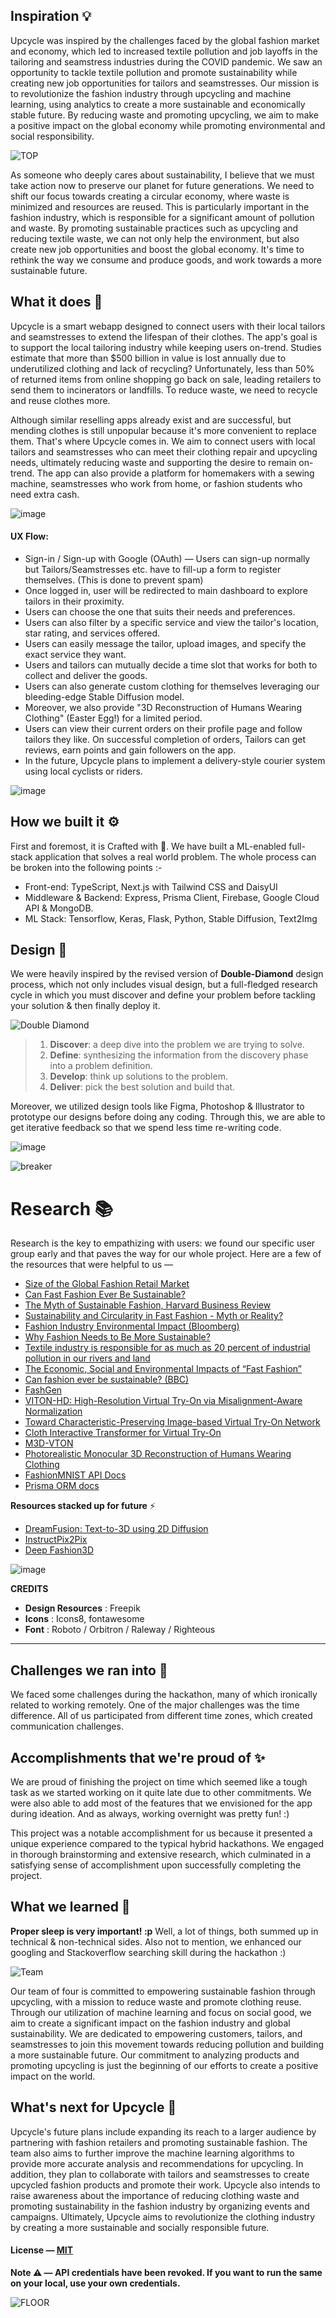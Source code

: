 ## Inspiration 💡 
Upcycle was inspired by the challenges faced by the global fashion market and economy, which led to increased textile pollution and job layoffs in the tailoring and seamstress industries during the COVID pandemic. We saw an opportunity to tackle textile pollution and promote sustainability while creating new job opportunities for tailors and seamstresses. Our mission is to revolutionize the fashion industry through upcycling and machine learning, using analytics to create a more sustainable and economically stable future. By reducing waste and promoting upcycling, we aim to make a positive impact on the global economy while promoting environmental and social responsibility.

![TOP](https://user-images.githubusercontent.com/48355572/222961057-a2bafc88-1880-41b1-8116-6efa24ffcf3c.png)

As someone who deeply cares about sustainability, I believe that we must take action now to preserve our planet for future generations. We need to shift our focus towards creating a circular economy, where waste is minimized and resources are reused. This is particularly important in the fashion industry, which is responsible for a significant amount of pollution and waste. By promoting sustainable practices such as upcycling and reducing textile waste, we can not only help the environment, but also create new job opportunities and boost the global economy. It's time to rethink the way we consume and produce goods, and work towards a more sustainable future.

## What it does 🤔 
Upcycle is a smart webapp designed to connect users with their local tailors and seamstresses to extend the lifespan of their clothes. The app's goal is to support the local tailoring industry while keeping users on-trend. Studies estimate that more than $500 billion in value is lost annually due to underutilized clothing and lack of recycling? Unfortunately, less than 50% of returned items from online shopping go back on sale, leading retailers to send them to incinerators or landfills. To reduce waste, we need to recycle and reuse clothes more.

Although similar reselling apps already exist and are successful, but mending clothes is still unpopular because it's more convenient to replace them. That's where Upcycle comes in. We aim to connect users with local tailors and seamstresses who can meet their clothing repair and upcycling needs, ultimately reducing waste and supporting the desire to remain on-trend. The app can also provide a platform for homemakers with a sewing machine, seamstresses who work from home, or fashion students who need extra cash.

![image](https://user-images.githubusercontent.com/48355572/222971597-9f49deac-8945-447d-8737-42edeb4c7f52.png)

#### UX Flow:

- Sign-in / Sign-up with Google (OAuth) — Users can sign-up normally but Tailors/Seamstresses etc. have to fill-up a form to register themselves. (This is done to prevent spam)
- Once logged in, user will be redirected to main dashboard to explore tailors in their proximity.
- Users can choose the one that suits their needs and preferences.
- Users can also filter by a specific service and view the tailor's location, star rating, and services offered.
- Users can easily message the tailor, upload images, and specify the exact service they want.
- Users and tailors can mutually decide a time slot that works for both to collect and deliver the goods.
- Users can also generate custom clothing for themselves leveraging our bleeding-edge Stable Diffusion model.
- Moreover, we also provide "3D Reconstruction of Humans Wearing Clothing" (Easter Egg!) for a limited period.
- Users can view their current orders on their profile page and follow tailors they like. On successful completion of orders, Tailors can get reviews, earn points and gain followers on the app.
- In the future, Upcycle plans to implement a delivery-style courier system using local cyclists or riders.

![image](https://user-images.githubusercontent.com/48355572/222973422-2b5cf668-2474-4eed-adc7-2eae8ec2eaae.png)

## How we built it ⚙️
First and foremost, it is Crafted with 💙. We have built a ML-enabled full-stack application that solves a real world problem. The whole process can be broken into the following points :-

* Front-end: TypeScript, Next.js with Tailwind CSS and DaisyUI
* Middleware & Backend: Express, Prisma Client, Firebase, Google Cloud API & MongoDB.
* ML Stack: Tensorflow, Keras, Flask, Python, Stable Diffusion, Text2Img 

## Design 🎨
We were heavily inspired by the revised version of **Double-Diamond** design process, which not only includes visual design, but a full-fledged research cycle in which you must discover and define your problem before tackling your solution & then finally deploy it.

![Double Diamond](https://user-images.githubusercontent.com/48355572/222963483-a7b27bd8-6223-4d6a-b56d-c3570ab5f92e.png)

> 1. **Discover**: a deep dive into the problem we are trying to solve.
> 2. **Define**: synthesizing the information from the discovery phase into a problem definition.
> 3. **Develop**: think up solutions to the problem.
> 4. **Deliver**: pick the best solution and build that.

Moreover, we utilized design tools like Figma,  Photoshop & Illustrator to prototype our designs before doing any coding. Through this, we are able to get iterative feedback so that we spend less time re-writing code.

![image](https://user-images.githubusercontent.com/48355572/222972245-5acfdd99-0063-49f1-abe7-a2032d4dee7e.png)

![breaker](https://user-images.githubusercontent.com/48355572/214252830-b5c764db-25c2-451a-b74c-876423f81917.png)

# Research 📚
Research is the key to empathizing with users: we found our specific user group early and that paves the way for our whole project. Here are a few of the resources that were helpful to us —

- [Size of the Global Fashion Retail Market](https://www.commonobjective.co/article/the-size-of-the-global-fashion-retail-market#:~:text=The%20global%20retail%20fashion%20market,fifth%20largest%20market%20for%20fashion.)
- [Can Fast Fashion Ever Be Sustainable?](https://www.practicalecommerce.com/can-fast-fashion-ever-be-sustainable)
- [The Myth of Sustainable Fashion, Harvard Business Review](https://hbr.org/2022/01/the-myth-of-sustainable-fashion)
- [Sustainability and Circularity in Fast Fashion - Myth or Reality?](https://www.fibre2fashion.com/industry-article/9573/sustainability-and-circularity-in-fast-fashion-myth-or-reality)
- [Fashion Industry Environmental Impact (Bloomberg)](https://www.bloomberg.com/graphics/2022-fashion-industry-environmental-impact)
- [Why Fashion Needs to Be More Sustainable?](https://news.climate.columbia.edu/2021/06/10/why-fashion-needs-to-be-more-sustainable)
- [Textile industry is responsible for as much as 20 percent of industrial pollution in our rivers and land](https://www.academia.edu/28284605/ECONOMIC_SUSTAINABILITY_IN_TERMS_OF_ENVIRONMENTALISM_AND_ECONOMIC_RESPONSIBILITY_IN_TEXTILE_INDUSTRY)
- [The Economic, Social and Environmental Impacts of “Fast Fashion”](https://www.wri.org/insights/numbers-economic-social-and-environmental-impacts-fast-fashion)
- [Can fashion ever be sustainable? (BBC)](https://www.bbc.com/future/article/20200310-sustainable-fashion-how-to-buy-clothes-good-for-the-climate)
- [FashGen](https://arxiv.org/pdf/1806.08317v2.pdf)
- [VITON-HD: High-Resolution Virtual Try-On
via Misalignment-Aware Normalization](https://arxiv.org/pdf/2103.16874v2.pdf)
- [Toward Characteristic-Preserving Image-based
Virtual Try-On Network](https://arxiv.org/pdf/1807.07688v3.pdf)
- [Cloth Interactive Transformer for Virtual Try-On](https://arxiv.org/pdf/2104.05519v1.pdf)
- [M3D-VTON](https://arxiv.org/pdf/2108.05126v1.pdf)
- [Photorealistic Monocular 3D Reconstruction of Humans Wearing Clothing](https://phorhum.github.io)
- [FashionMNIST API Docs](https://keras.io/api/datasets/fashion_mnist)
- [Prisma ORM docs](https://www.prisma.io/docs)


**Resources stacked up for future** ⚡
- [DreamFusion: Text-to-3D using 2D Diffusion](https://arxiv.org/pdf/2209.14988v1.pdf)
- [InstructPix2Pix](https://arxiv.org/pdf/2211.09800v2.pdf)
- [Deep Fashion3D](https://arxiv.org/pdf/2003.12753v2.pdf)

![image](https://user-images.githubusercontent.com/48355572/222962973-992e0a8c-4347-44c0-a630-d0f9dd0fddf6.png)

**CREDITS**
- **Design Resources** : Freepik
- **Icons** : Icons8, fontawesome
- **Font** : Roboto / Orbitron / Raleway / Righteous

---

## Challenges we ran into 😤
We faced some challenges during the hackathon, many of which ironically related to working remotely. One of the major challenges was the time difference. All of us participated from different time zones, which created communication challenges.

## Accomplishments that we're proud of ✨
We are proud of finishing the project on time which seemed like a tough task as we started working on it quite late due to other commitments. We were also able to add most of the features that we envisioned for the app during ideation. And as always, working overnight was pretty fun! :)

This project was a notable accomplishment for us because it presented a unique experience compared to the typical hybrid hackathons. We engaged in thorough brainstorming and extensive research, which culminated in a satisfying sense of accomplishment upon successfully completing the project.

## What we learned 🙌
**Proper sleep is very important! :p** Well, a lot of things, both summed up in technical & non-technical sides. Also not to mention, we enhanced our googling and Stackoverflow searching skill during the hackathon :)

![Team](https://user-images.githubusercontent.com/48355572/222960557-ce7d5fb3-ad83-452a-8c4e-1eb033acb02c.png)

Our team of four is committed to empowering sustainable fashion through upcycling, with a mission to reduce waste and promote clothing reuse. Through our utilization of machine learning and focus on social good, we aim to create a significant impact on the fashion industry and global sustainability. We are dedicated to empowering customers, tailors, and seamstresses to join this movement towards reducing pollution and building a more sustainable future. Our commitment to analyzing products and promoting upcycling is just the beginning of our efforts to create a positive impact on the world.

## What's next for Upcycle 🚀
Upcycle's future plans include expanding its reach to a larger audience by partnering with fashion retailers and promoting sustainable fashion. The team also aims to further improve the machine learning algorithms to provide more accurate analysis and recommendations for upcycling. In addition, they plan to collaborate with tailors and seamstresses to create upcycled fashion products and promote their work. Upcycle also intends to raise awareness about the importance of reducing clothing waste and promoting sustainability in the fashion industry by organizing events and campaigns. Ultimately, Upcycle aims to revolutionize the clothing industry by creating a more sustainable and socially responsible future.

#### License — [MIT](https://github.com/Neilblaze/upcycle/blob/main/LICENSE)

**Note ⚠️ — API credentials have been revoked. If you want to run the same on your local, use your own credentials.**

![FLOOR](https://user-images.githubusercontent.com/48355572/222961597-a4469548-be1d-4126-9ea6-01dfbf8b3b7b.png)
